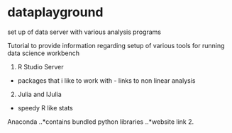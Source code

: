 # dataplayground
set up of data server with various analysis programs

Tutorial to provide information regarding setup of various tools for running data science workbench

1. R Studio Server
  * packages that i like to work with - links to non linear analysis
2. Julia and IJulia
  * speedy R like stats


Anaconda
..*contains bundled python libraries
..*website link
2.
